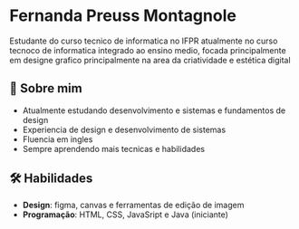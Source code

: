# Fernanda Preuss Montagnole

Estudante do curso tecnico de informatica no IFPR atualmente no curso tecnoco de informatica integrado ao ensino medio, focada principalmente em designe grafico principalmente na area da criatividade e estética digital
## 🎨 Sobre mim

- Atualmente estudando desenvolvimento e sistemas e fundamentos de design
- Experiencia de design e desenvolvimento de sistemas
- Fluencia em ingles
- Sempre aprendendo mais tecnicas e habilidades
## 🛠 Habilidades
- **Design**: figma, canvas e ferramentas de edição de imagem
- **Programação**: HTML, CSS, JavaSript e Java (iniciante)
